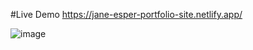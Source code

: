 #Live Demo https://jane-esper-portfolio-site.netlify.app/

![image](https://github.com/KanchanaSW/portfolio-website/assets/63831506/41bbf722-c2b4-4885-8599-39c324f391b1)
